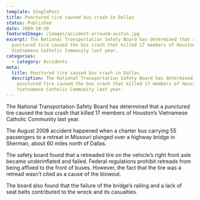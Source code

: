 ```yaml
---
template: SinglePost
title: Punctured tire caused bus crash in Dallas
status: Published
date: 2009-10-30
featuredImage: /images/accident-arround-austin.jpg
excerpt: The National Transportation Safety Board has determined that a
  punctured tire caused the bus crash that killed 17 members of Houston’s
  Vietnamese Catholic Community last year.
categories:
  - category: Accidents
meta:
  title: Punctured tire caused bus crash in Dallas
  description: The National Transportation Safety Board has determined that a
    punctured tire caused the bus crash that killed 17 members of Houston’s
    Vietnamese Catholic Community last year.
---
```

<!--StartFragment-->

The National Transportation Safety Board has determined that a punctured tire caused the bus crash that killed 17 members of Houston’s Vietnamese Catholic Community last year.

The August 2008 accident happened when a charter bus carrying 55 passengers to a retreat in Missouri plunged over a highway bridge in Sherman, about 60 miles north of Dallas.

The safety board found that a retreaded tire on the vehicle’s right front axle became underinflated and failed. Federal regulations prohibit retreads from being affixed to the front of buses. However, the fact that the tire was a retread wasn’t cited as a cause of the blowout.

The board also found that the failure of the bridge’s railing and a lack of seat belts contributed to the wreck and its casualties.

<!--EndFragment-->